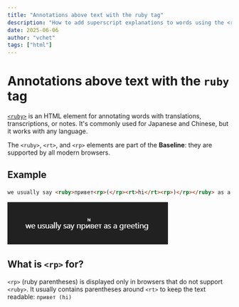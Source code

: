 ```yaml
---
title: "Annotations above text with the ruby tag"
description: "How to add superscript explanations to words using the <ruby> tag. Works for Japanese, Chinese, and any other languages."
date: 2025-06-06
author: "vchet"
tags: ["html"]
---
```


# Annotations above text with the `ruby` tag

[`<ruby>`](https://developer.mozilla.org/en-US/docs/Web/HTML/Reference/Elements/ruby) is an HTML element for annotating words with translations, transcriptions, or notes. It's commonly used for Japanese and Chinese, but it works with any language.

The `<ruby>`, `<rt>`, and `<rp>` elements are part of the **Baseline**: they are supported by all modern browsers.

## Example

```html
we usually say <ruby>привет<rp>(</rp><rt>hi</rt><rp>)</rp></ruby> as a greeting
```

![example](./images/ruby.png)

## What is `<rp>` for?

`<rp>` (ruby parentheses) is displayed only in browsers that do not support `<ruby>`. It usually contains parentheses around `<rt>` to keep the text readable: `привет (hi)`
